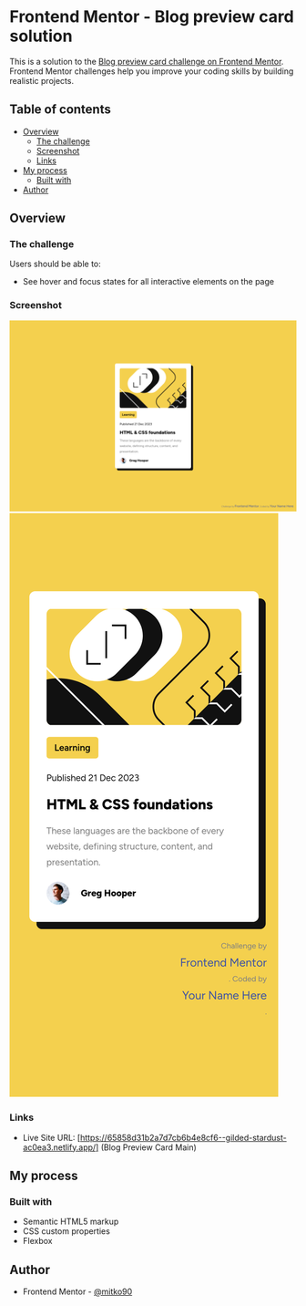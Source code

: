 # Frontend Mentor - Blog preview card solution

This is a solution to the [Blog preview card challenge on Frontend Mentor](https://www.frontendmentor.io/challenges/blog-preview-card-ckPaj01IcS). Frontend Mentor challenges help you improve your coding skills by building realistic projects. 

## Table of contents

- [Overview](#overview)
  - [The challenge](#the-challenge)
  - [Screenshot](#screenshot)
  - [Links](#links)
- [My process](#my-process)
  - [Built with](#built-with)
- [Author](#author)

## Overview

### The challenge

Users should be able to:

- See hover and focus states for all interactive elements on the page

### Screenshot

![](./screenshot-blog-preview-card-main-desktop.png)
![](./screenshot-blog-preview-card-main-mobile.png)

### Links

- Live Site URL: [https://65858d31b2a7d7cb6b4e8cf6--gilded-stardust-ac0ea3.netlify.app/] (Blog Preview Card Main)

## My process

### Built with

- Semantic HTML5 markup
- CSS custom properties
- Flexbox

## Author

- Frontend Mentor - [@mitko90](https://www.frontendmentor.io/profile/mitko90)
